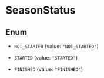 

# SeasonStatus

## Enum


* `NOT_STARTED` (value: `"NOT_STARTED"`)

* `STARTED` (value: `"STARTED"`)

* `FINISHED` (value: `"FINISHED"`)




